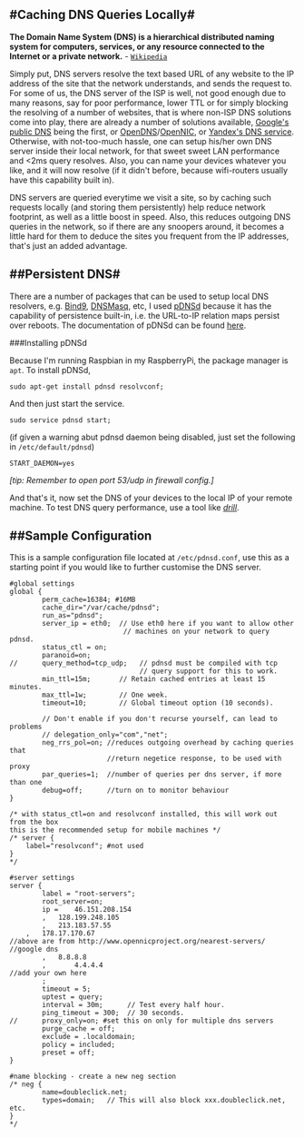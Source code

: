 #Caching DNS Queries Locally#
---
**The Domain Name System (DNS) is a hierarchical distributed naming
system for computers, services, or any resource connected to the
Internet or a private network.** - [`Wikipedia`][1]

Simply put, DNS servers resolve the text based URL of any website
to the IP address of the site that the network understands, and sends
the request to. For some of us, the DNS server of the ISP is well,
not good enough due to many reasons, say for poor performance, lower
TTL or for simply blocking the resolving of a number of websites,
that is where non-ISP DNS solutions come into play, there are
already a number of solutions available, [Google's public DNS][2] being the
first, or [OpenDNS][3]/[OpenNIC][4], or [Yandex's DNS service][5]. Otherwise, with
not-too-much hassle, one can setup his/her own DNS server inside their
local network, for that sweet sweet LAN performance and <2ms query
resolves. Also, you can name your devices whatever you like, and
it will now resolve (if it didn't before, because wifi-routers usually
have this capability built in).

DNS servers are queried everytime we visit a site, so by caching such
requests locally (and storing them persistently) help reduce network
footprint, as well as a little boost in speed. Also, this reduces
outgoing DNS queries in the network, so if there are any snoopers around,
it becomes a little hard for them to deduce the sites you frequent
from the IP addresses, that's just an added advantage.

##Persistent DNS#
---

There are a number of packages that can be used to setup local DNS
resolvers, e.g. [Bind9][6], [DNSMasq][7], etc, I used [pDNSd][8] because it has
the capability of persistence built-in, i.e. the URL-to-IP
relation maps persist over reboots. The documentation of pDNSd can
be found [here][9].

###Installing pDNSd

Because I'm running Raspbian in my RaspberryPi, the package manager is `apt`. To
install pDNSd,

	sudo apt-get install pdnsd resolvconf;

And then just start the service.

	sudo service pdnsd start;

(if given a warning abut pdnsd daemon being disabled, just set the following in `/etc/default/pdnsd`)

	START_DAEMON=yes

*[tip: Remember to open port 53/udp in firewall config.]*

And that's it, now set the DNS of your devices to the local IP of your remote machine.
To test DNS query performance, use a tool like [*drill*][10].

##Sample Configuration
---

This is a sample configuration file located at `/etc/pdnsd.conf`, use this as
a starting point if you would like to further customise the DNS server.

	#global settings
	global {
        	perm_cache=16384; #16MB
        	cache_dir="/var/cache/pdnsd";
        	run_as="pdnsd";
        	server_ip = eth0;  // Use eth0 here if you want to allow other
                                // machines on your network to query pdnsd.
        	status_ctl = on;
        	paranoid=on;
	//      query_method=tcp_udp;   // pdnsd must be compiled with tcp
                                	// query support for this to work.
        	min_ttl=15m;       // Retain cached entries at least 15 minutes.
        	max_ttl=1w;        // One week.
        	timeout=10;        // Global timeout option (10 seconds).

	        // Don't enable if you don't recurse yourself, can lead to problems
	        // delegation_only="com","net";
        	neg_rrs_pol=on; //reduces outgoing overhead by caching queries that
                            //return negetice response, to be used with proxy
        	par_queries=1;  //number of queries per dns server, if more than one
        	debug=off;      //turn on to monitor behaviour
	}

	/* with status_ctl=on and resolvconf installed, this will work out from the box
   	this is the recommended setup for mobile machines */
	/* server {
    	label="resolvconf"; #not used
	}
	*/

	#server settings
	server {
	        label = "root-servers";
	        root_server=on;
	        ip =	46.151.208.154
	        ,	128.199.248.105
	        ,	213.183.57.55
		,	178.17.170.67
	//above are from http://www.opennicproject.org/nearest-servers/
	//google dns
	        ,	8.8.8.8
	        ,       4.4.4.4
	//add your own here
	        ;
	        timeout = 5;
	        uptest = query;
	        interval = 30m;      // Test every half hour.
	        ping_timeout = 300;  // 30 seconds.
	//      proxy_only=on; #set this on only for multiple dns servers
	        purge_cache = off;
	        exclude = .localdomain;
	        policy = included;
	        preset = off;
	}

	#name blocking - create a new neg section
	/* neg {
	        name=doubleclick.net;
	        types=domain;   // This will also block xxx.doubleclick.net, etc.
	}
	*/

[1]: http://en.wikipedia.org/wiki/Domain_Name_System
[2]: https://developers.google.com/speed/public-dns/
[3]: http://www.opendns.com/
[4]: http://www.opennicproject.org/
[5]: http://dns.yandex.com/
[6]: http://www.bind9.net/
[7]: http://www.thekelleys.org.uk/dnsmasq/doc.html
[8]: http://members.home.nl/p.a.rombouts/pdnsd/
[9]: http://members.home.nl/p.a.rombouts/pdnsd/doc.html
[10]: http://linux.die.net/man/1/drill
